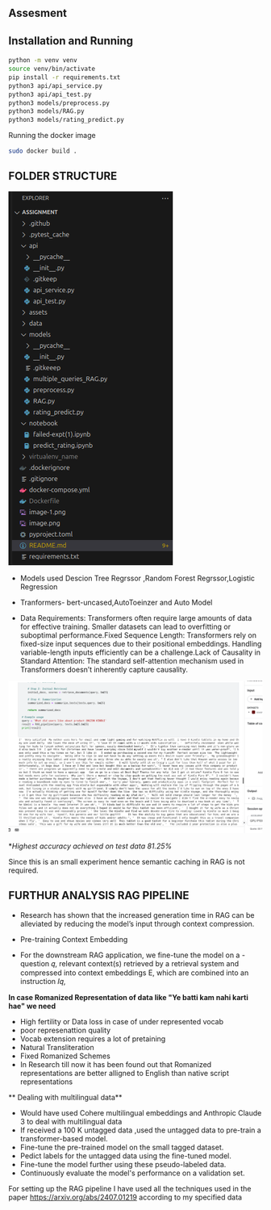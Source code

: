 ## Assesment



## Installation and Running

```bash
python -m venv venv
source venv/bin/activate
pip install -r requirements.txt
python3 api/api_service.py
python3 api/api_test.py
python3 models/preprocess.py
python3 models/RAG.py
python3 models/rating_predict.py
```

Running the docker image

```bash
sudo docker build .

```

## FOLDER STRUCTURE

![alt text](assets/image-2.png)

- Models used Descion Tree Regrssor ,Random Forest Regrssor,Logistic Regression
- Tranformers- bert-uncased,AutoToeinzer and Auto Model

- Data Requirements: Transformers often require large amounts of data for effective training. Smaller datasets can lead to overfitting or suboptimal performance.Fixed Sequence Length: Transformers rely on fixed-size input sequences due to their positional embeddings. Handling variable-length inputs efficiently can be a challenge.Lack of Causality in Standard Attention: The standard self-attention mechanism used in Transformers doesn’t inherently capture causality. 

![alt text](assets/image-1.png)


**Highest accuracy achieved on test data 81.25%*

Since this is an small experiment hence semantic caching in RAG is  not required.




## FURTHUR ANALYSIS RAG PIPELINE

- Research has shown that the increased generation time
in RAG can be alleviated by reducing the model’s input through
context compression.

- Pre-training Context Embedding
- For the downstream RAG application, we fine-tune the model on a
-question 𝑞, relevant context(s) retrieved by a retrieval system and
compressed into context embeddings E, which are combined into an
instruction 𝐼𝑞,



**In case Romanized Representation of data  like "Ye batti kam nahi karti hae" we need**


- High fertility or Data loss in case of under represented vocab
- poor represenattion quality
- Vocab extension  requires a lot of pretaining
-  Natural Transliteration
-  Fixed Romanized Schemes
 - In Research till now it has been found out that Romanized representations are better alligned to English than native script representations
  
  ** Dealing with multilingual data**

  - Would have used Cohere multilingual embeddings and Anthropic Claude 3  to deal with multilingual data
  - If received a 100 K untagged data ,used the untagged data to pre-train a transformer-based model.
  - Fine-tune the pre-trained model on the small tagged dataset.
  - Pedict labels for the untagged data using the fine-tuned model.
  - Fine-tune the model further using these pseudo-labeled data.
  - Continuously evaluate the model's performance on a validation set.


For setting up the RAG pipeline I have used all the techniques used in the paper https://arxiv.org/abs/2407.01219 according to my specified data


